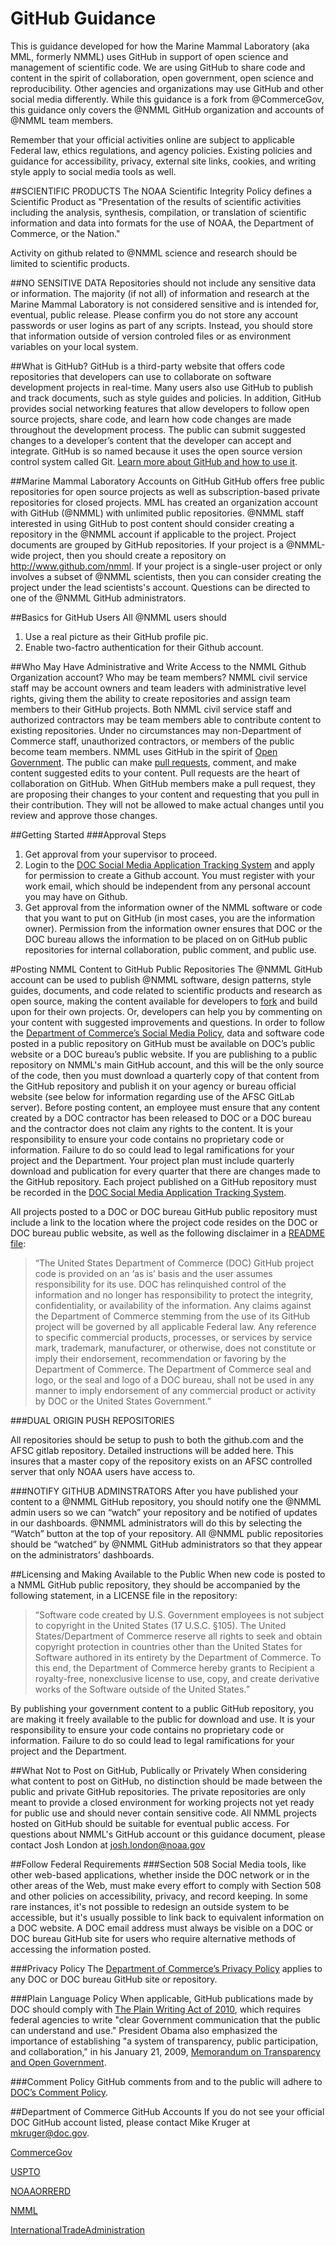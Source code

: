 # GitHub Guidance
This is guidance developed for how the Marine Mammal Laboratory (aka MML, formerly NMML) uses GitHub in support of open science and management of scientific code. We are using GitHub to share code and content in the spirit of collaboration, open government, open science and reproducibility. Other agencies and organizations may use GitHub and other social media differently. While this guidance is a fork from @CommerceGov, this guidance only covers the @NMML GitHub organization and accounts of @NMML team members.

Remember that your official activities online are subject to applicable Federal law, ethics regulations, and agency policies. Existing policies and guidance for accessibility, privacy, external site links, cookies, and writing style apply to social media tools as well.

##SCIENTIFIC PRODUCTS
The NOAA Scientific Integrity Policy defines a Scientific Product as "Presentation of the results of scientific activities including the analysis, synthesis, compilation, or translation of scientific information and data into formats for the use of NOAA, the Department of Commerce, or the Nation."

Activity on github related to @NMML science and research should be limited to scientific products.

##NO SENSITIVE DATA
Repositories should not include any sensitive data or information. The majority (if not all) of information and research at the Marine Mammal Laboratory is not considered sensitive and is intended for, eventual, public release. Please confirm you do not store any account passwords or user logins as part of any scripts. Instead, you should store that information outside of version controled files or as environment variables on your local system.

##What is GitHub?
GitHub is a third-party website that offers code repositories that developers can use to collaborate on software development projects in real-time. Many users also use GitHub to publish and track documents, such as style guides and policies. In addition, GitHub provides social networking features that allow developers to follow open source projects, share code, and learn how code changes are made throughout the development process. The public can submit suggested changes to a developer’s content that the developer can accept and integrate. GitHub is so named because it uses the open source version control system called Git. [Learn more about GitHub and how to use it](https://github.com/about).

##Marine Mammal Laboratory Accounts on GitHub
GitHub offers free public repositories for open source projects as well as subscription-based private repositories for closed projects. MML has created an organization account with GitHub (@NMML) with unlimited public repositories. @NMML staff interested in using GitHub to post content should consider creating a repository in the @NMML account if applicable to the project. Project documents are grouped by GitHub repositories. If your project is a @NMML-wide project, then you should create a repository on http://www.github.com/nmml. If your project is a single-user project or only involves a subset of @NMML scientists, then you can consider creating the project under the lead scientists's account. Questions can be directed to one of the @NMML GitHub administrators.

##Basics for GitHub Users
All @NMML users should 

1. Use a real picture as their GitHub profile pic.
2. Enable two-factro authentication for their Github account. 


##Who May Have Administrative and Write Access to the NMML Github Organization account? Who may be team members?
NMML civil service staff may be account owners and team leaders with administrative level rights, giving them the ability to create repositories and assign team members to their GitHub projects. Both NMML civil service staff and authorized contractors may be team members able to contribute content to existing repositories. Under no circumstances may non-Department of Commerce staff, unauthorized contractors, or members of the public become team members. NMML uses GitHub in the spirit of [Open Government](http://www.whitehouse.gov/open). The public can make [pull requests](https://help.github.com/articles/using-pull-requests/), comment, and make content suggested edits to your content. Pull requests are the heart of collaboration on GitHub. When GitHub members make a pull request, they are proposing their changes to your content and requesting that you pull in their contribution. They will not be allowed to make actual changes until you review and approve those changes.

##Getting Started
###Approval Steps
1.	Get approval from your supervisor to proceed.
2.	Login to the [DOC Social Media Application Tracking System](https://socmed.my.commerce.gov/) and apply for permission to create a Github account. You must register with your work email, which should be independent from any personal account you may have on Github. 
3.	Get approval from the information owner of the NMML software or code that you want to put on GitHub (in most cases, you are the information owner). Permission from the information owner ensures that DOC or the DOC bureau allows the information to be placed on on GitHub public repositories for internal collaboration, public comment, and public use.

#Posting NMML Content to GitHub Public Repositories
The @NMML GitHub account can be used to publish @NMML software, design patterns, style guides, documents, and code related to scientific products and research as open source, making the content available for developers to [fork](https://help.github.com/articles/fork-a-repo/) and build upon for their own projects. Or, developers can help you by commenting on your content with suggested improvements and questions. In order to follow the [Department of Commerce’s Social Media Policy](http://ocio.os.doc.gov/ITPolicyandPrograms/Policy___Standards/PROD01_009476), data and software code posted in a public repository on GitHub must be available on DOC’s public website or a DOC bureau’s public website. If you are publishing to a public repository on NMML's main GitHub account, and this will be the only source of the code, then you must download a quarterly copy of that content from the GitHub repository and publish it on your agency or bureau official website (see below for information regarding use of the AFSC GitLab server). Before posting content, an employee must ensure that any content created by a DOC contractor has been released to DOC or a DOC bureau and the contractor does not claim any rights to the content. It is your responsibility to ensure your code contains no proprietary code or information. Failure to do so could lead to legal ramifications for your project and the Department. Your project plan must include quarterly download and publication for every quarter that there are changes made to the GitHub repository. Each project published on a GitHub repository must be recorded in the [DOC Social Media Application Tracking System](https://socmed.my.commerce.gov/). 

All projects posted to a DOC or DOC bureau GitHub public repository must include a link to the location where the project code resides on the DOC or DOC bureau public website, as well as the following disclaimer in a [README file](http://www.wikihow.com/Write-a-Read-Me): 

> “The United States Department of Commerce (DOC) GitHub project code is provided on an ‘as is’ basis and the user assumes responsibility for its use. DOC has relinquished control of the information and no longer has responsibility to protect the integrity, confidentiality, or availability of the information. Any claims against the Department of Commerce stemming from the use of its GitHub project will be governed by all applicable Federal law. Any reference to specific commercial products, processes, or services by service mark, trademark, manufacturer, or otherwise, does not constitute or imply their endorsement, recommendation or favoring by the Department of Commerce. The Department of Commerce seal and logo, or the seal and logo of a DOC bureau, shall not be used in any manner to imply endorsement of any commercial product or activity by DOC or the United States Government.”

###DUAL ORIGIN PUSH REPOSITORIES

All repositories should be setup to push to both the github.com and the AFSC gitlab repository. Detailed instructions will be added here. This insures that a master copy of the repository exists on an AFSC controlled server that only NOAA users have access to.

###NOTIFY GITHUB ADMINSTRATORS
After you have published your content to a @NMML GitHub repository, you should notify one the @NMML admin users so we can “watch” your repository and be notified of updates in our dashboards.  @NMML administrators will do this by selecting the “Watch” button at the top of your repository.  All @NMML public repositories should be “watched” by @NMML GitHub administrators so that they appear on the administrators’ dashboards.  

##Licensing and Making Available to the Public
When new code is posted to a NMML GitHub public repository, they should be accompanied by the following statement, in a LICENSE file in the repository:

>“Software code created by U.S. Government employees is not subject to copyright in the United States (17 U.S.C. §105). The United States/Department of Commerce reserve all rights to seek and obtain copyright protection in countries other than the United States for Software authored in its entirety by the Department of Commerce.  To this end, the Department of Commerce hereby grants to Recipient a royalty-free, nonexclusive license to use, copy, and create derivative works of the Software outside of the United States.”

By publishing your government content to a public GitHub repository, you are making it freely available to the public for download and use. It is your responsibility to ensure your code contains no proprietary code or information. Failure to do so could lead to legal ramifications for your project and the Department.

##What Not to Post on GitHub, Publically or Privately
When considering what content to post on GitHub, no distinction should be made between the public and private GitHub repositories. The private repositories are only meant to provide a closed environment for working projects not yet ready for public use and should never contain sensitive code. All NMML projects hosted on GitHub should be suitable for eventual public access. For questions about NMML's GitHub account or this guidance document, please contact Josh London at josh.london@noaa.gov

##Follow Federal Requirements
###Section 508
Social Media tools, like other web-based applications, whether inside the DOC network or in the other areas of the Web, must make every effort to comply with Section 508 and other policies on accessibility, privacy, and record keeping. In some rare instances, it's not possible to redesign an outside system to be accessible, but it's usually possible to link back to equivalent information on a DOC website. A DOC email address must always be visible on a DOC or DOC bureau GitHub site for users who require alternative methods of accessing the information posted.

###Privacy Policy
The [Department of Commerce’s Privacy Policy](http://www.commerce.gov/privacy-policy) applies to any DOC or DOC bureau GitHub site or repository.

###Plain Language Policy
When applicable, GitHub publications made by DOC should comply with [The Plain Writing Act of
2010](http://www.commerce.gov/plain-language), which requires federal agencies to write "clear Government communication that the public can understand and use." President Obama also emphasized the importance of establishing "a system of transparency, public participation, and collaboration," in his January 21, 2009, [Memorandum on Transparency and Open Government](http://www.whitehouse.gov/the_press_office/TransparencyandOpenGovernment).

###Comment Policy
GitHub comments from and to the public will adhere to [DOC’s Comment Policy](http://www.commerce.gov/comment-policy).

##Department of Commerce GitHub Accounts
If you do not see your official DOC GitHub account listed, please contact Mike Kruger at
mkruger@doc.gov. 

[CommerceGov](www.github.com/commercegov)

[USPTO](www.github.com/uspto)

[NOAAORRERD](www.github.com/NOAAORRERD)

[NMML](www.github.com/NMML)

[InternationalTradeAdministration](https://github.com/InternationalTradeAdministration/developerportal)
